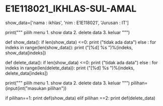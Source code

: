 # E1E118021_IKHLAS-SUL-AMAL
show_data=['nama : ikhlas', 'nim : E1E118021', 'Jurusan : IT']


print("""
    pilih menu
    1. show data
    2. delete data
    3. keluar
""")

def show_data():
    if len(show_data) <=0:
        print ("tidak ada data")
    else :
        for indeks in range(len(show_data)):
            print ("[%d] %s ")%(indeks, show_data[indeks])



def delete_data():
    if len(show_data) <=0:
        print ("tidak ada data")
    else :
        for indeks in range(len(delete_data)):
            print ("[%d] %s ")%(indeks, delete_data[indeks])

print("""
    pilih menu
    1. show data
    2. delete data
    3. keluar
""")
pilihan=(input(int("masukan pilihan"))
         

if pilihan==1:
    print def(show_data)
elif pilihan ==2:
    print def(delete_data)
         

